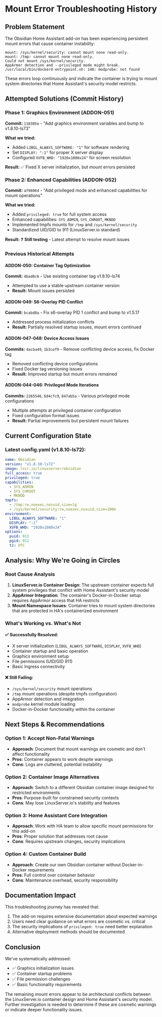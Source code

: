 # Mount Error Troubleshooting History

## Problem Statement

The Obsidian Home Assistant add-on has been experiencing persistent mount errors that cause container instability:

```
mount: /sys/kernel/security: cannot mount none read-only.
mount: /tmp: cannot mount none read-only.
Could not mount /sys/kernel/security.
AppArmor detection and --privileged mode might break.
/usr/local/bin/dockerd-entrypoint.sh: 148: modprobe: not found
```

These errors loop continuously and indicate the container is trying to mount system directories that Home Assistant's security model restricts.

## Attempted Solutions (Commit History)

### Phase 1: Graphics Environment (ADDON-051)
**Commit:** `110305e` - "Add graphics environment variables and bump to v1.8.10-ls73"

**What we tried:**
- Added `LIBGL_ALWAYS_SOFTWARE: "1"` for software rendering
- Set `DISPLAY: ":1"` for proper X server display
- Configured `XVFB_WHD: "1920x1080x24"` for screen resolution

**Result:** ✅ Fixed X server initialization, but mount errors persisted

### Phase 2: Enhanced Capabilities (ADDON-052)
**Commit:** `af9806d` - "Add privileged mode and enhanced capabilities for mount operations"

**What we tried:**
- Added `privileged: true` for full system access
- Enhanced capabilities: `SYS_ADMIN`, `SYS_CHROOT`, `MKNOD`
- Implemented tmpfs mounts for `/tmp` and `/sys/kernel/security`
- Standardized UID/GID to 911 (LinuxServer.io standard)

**Result:** ❓ **Still testing** - Latest attempt to resolve mount issues

### Previous Historical Attempts

#### ADDON-050: Container Tag Optimization
**Commit:** `4bad0c6` - Use existing container tag v1.8.10-ls74
- Attempted to use a stable upstream container version
- **Result:** Mount issues persisted

#### ADDON-049: S6-Overlay PID Conflict
**Commit:** `bcabd8a` - Fix s6-overlay PID 1 conflict and bump to v1.5.17
- Addressed process initialization conflicts
- **Result:** Partially resolved startup issues, mount errors continued

#### ADDON-047-048: Device Access Issues
**Commits:** `4acba49`, `1b3cef9` - Remove conflicting device access, fix Docker tag
- Removed conflicting device configurations
- Fixed Docker tag versioning issues
- **Result:** Improved startup but mount errors remained

#### ADDON-044-046: Privileged Mode Iterations
**Commits:** `2265546`, `6d4cfc9`, `847ab5a` - Various privileged mode configurations
- Multiple attempts at privileged container configuration
- Fixed configuration format issues
- **Result:** Partial improvements but persistent mount failures

## Current Configuration State

### Latest config.yaml (v1.8.10-ls72):
```yaml
name: Obsidian
version: "v1.8.10-ls72"
image: lscr.io/linuxserver/obsidian
full_access: true
privileged: true
capabilities:
  - SYS_ADMIN
  - SYS_CHROOT
  - MKNOD
tmpfs:
  - /tmp:rw,noexec,nosuid,size=1g
  - /sys/kernel/security:rw,noexec,nosuid,size=100m
environment:
  LIBGL_ALWAYS_SOFTWARE: "1"
  DISPLAY: ":1"
  XVFB_WHD: "1920x1080x24"
options:
  puid: 911
  pgid: 911
  tz: UTC
```

## Analysis: Why We're Going in Circles

### Root Cause Analysis
1. **LinuxServer.io Container Design**: The upstream container expects full system privileges that conflict with Home Assistant's security model
2. **AppArmor Integration**: The container's Docker-in-Docker setup requires AppArmor access that HA restricts
3. **Mount Namespace Issues**: Container tries to mount system directories that are protected in HA's containerized environment

### What's Working vs. What's Not

#### ✅ **Successfully Resolved:**
- X server initialization (`LIBGL_ALWAYS_SOFTWARE`, `DISPLAY`, `XVFB_WHD`)
- Container startup and basic operation
- Graphics environment setup
- File permissions (UID/GID 911)
- Basic Ingress connectivity

#### ❌ **Still Failing:**
- `/sys/kernel/security` mount operations
- `/tmp` mount operations (despite tmpfs configuration)
- AppArmor detection and integration
- `modprobe` kernel module loading
- Docker-in-Docker functionality within the container

## Next Steps & Recommendations

### Option 1: Accept Non-Fatal Warnings
- **Approach**: Document that mount warnings are cosmetic and don't affect functionality
- **Pros**: Container appears to work despite warnings
- **Cons**: Logs are cluttered, potential instability

### Option 2: Container Image Alternatives
- **Approach**: Switch to a different Obsidian container image designed for restricted environments
- **Pros**: Purpose-built for constrained security contexts
- **Cons**: May lose LinuxServer.io's stability and features

### Option 3: Home Assistant Core Integration
- **Approach**: Work with HA team to allow specific mount permissions for this add-on
- **Pros**: Proper solution that addresses root cause
- **Cons**: Requires upstream changes, security implications

### Option 4: Custom Container Build
- **Approach**: Create our own Obsidian container without Docker-in-Docker requirements
- **Pros**: Full control over container behavior
- **Cons**: Maintenance overhead, security responsibility

## Documentation Impact

This troubleshooting journey has revealed that:
1. The add-on requires extensive documentation about expected warnings
2. Users need clear guidance on what errors are cosmetic vs. critical
3. The security implications of `privileged: true` need better explanation
4. Alternative deployment methods should be documented

## Conclusion

We've systematically addressed:
- ✅ Graphics initialization issues
- ✅ Container startup problems
- ✅ File permission challenges
- ✅ Basic functionality requirements

The remaining mount errors appear to be architectural conflicts between the LinuxServer.io container design and Home Assistant's security model. Further investigation is needed to determine if these are cosmetic warnings or indicate deeper functionality issues.
